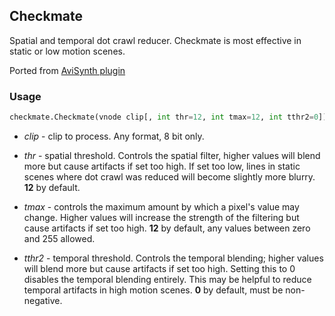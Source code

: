 ## Checkmate

Spatial and temporal dot crawl reducer. Checkmate is most effective in static or low motion scenes.

Ported from [AviSynth plugin](https://github.com/tp7/checkmate)

### Usage
```python
checkmate.Checkmate(vnode clip[, int thr=12, int tmax=12, int tthr2=0])
```
* *clip* - clip to process. Any format, 8 bit only.

* *thr* - spatial threshold. Controls the spatial filter, higher values will blend more but cause artifacts if set too high. If set too low, lines in static scenes where dot crawl was reduced will become slightly more blurry. **12** by default.

* *tmax* - controls the maximum amount by which a pixel's value may change. Higher values will increase the strength of the filtering but cause artifacts if set too high. **12** by default, any values between zero and 255 allowed.

* *tthr2* - temporal threshold. Controls the temporal blending; higher values will blend more but cause artifacts if set too high. Setting this to 0 disables the temporal blending entirely. This may be helpful to reduce temporal artifacts in high motion scenes. **0** by default, must be non-negative.
